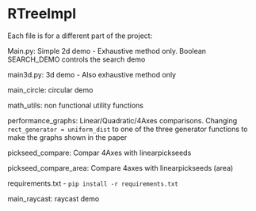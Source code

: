 # RTreeImpl
Each file is for a different part of the project:

Main.py: Simple 2d demo - Exhaustive method only. Boolean SEARCH_DEMO controls the search demo

main3d.py: 3d demo - Also exhaustive method only

main_circle: circular demo

math_utils: non functional utility functions

performance_graphs: Linear/Quadratic/4Axes comparisons. Changing `rect_generator = uniform_dist` to one of the three generator functions to make the graphs shown in the paper

pickseed_compare: Compar 4Axes with linearpickseeds

pickseed_compare_area: Compare 4axes with linearpickseeds (area)

requirements.txt - `pip install -r requirements.txt`

main_raycast: raycast demo